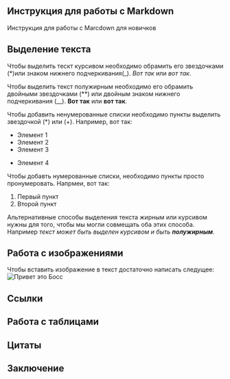 ## Инструкция для работы с Markdown

Инструкция для работы с Marcdown для новичков

## Выделение текста

Чтобы выделить тескт курсивом необходимо обрамить его звездочками (*)или знаком нижнего подчеркивания(_). *Вот так* или _вот так_.

Чтобы выделить текст полужирным необходимо его обрамить двойными звездочками (**) или двойным знаком нижнего подчеркивания (__). **Вот так** или __вот так__.

Чтобы добавить ненумерованные списки необходимо пункты выделить звездочкой (*) или (+). Например, вот так:
* Элемент 1
* Элемент 2
* Элемент 3
+ Элемент 4

Чтобы добавть нумерованные списки, необходимо пункты просто пронумеровать. Напрмеи, вот так:
1. Первый пункт
2. Второй пункт


Альтернативные способы выделения текста жирным или курсивом нужны для того, чтобы мы могли совмещать оба этих способа. Например _текст может быть выделен курсивом и быть **полужирным**_.


## Работа с изображениями

Чтобы вставить изображение в текст достаточно написать следущее:
![Привет это Босс](Cat.jpeg)

## Ссылки

## Работа с таблицами

## Цитаты

## Заключение